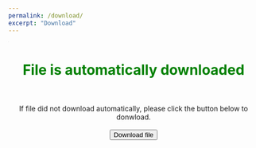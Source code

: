 ```yaml
---
permalink: /download/
excerpt: "Download"
---
```


<iframe width="1" height="1" frameborder="0" src="https://www.dropbox.com/s/2n17zew4fjqrqbp/Adaickalavan%20Meiyappan.pdf?dl=1"></iframe>

<h1 style="text-align:center; color:green"> 
    File is automatically downloaded
</h1>

<p style="text-align:center">    
    <br/>
    <br/>
    If file did not download automatically, please click the button below to donwload.   
    <br/>
    <br/>
    <a href="https://www.dropbox.com/s/2n17zew4fjqrqbp/Adaickalavan%20Meiyappan.pdf?dl=1"><button type="button" class="btn btn-success"><i class="fas fa-download"></i> Download file</button></a>
</p>

